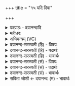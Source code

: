 +++
title = "१५ यदि दिवा"

+++
<details><summary>पदपाठः - दयानन्दादि</summary>

यदि॑। दिवा॑। यदि॑। नक्त॑म्। एना॑ँसि। च॒कृ॒म। व॒यम्। वा॒युः। मा॒। तस्मा॑त्। एन॑सः। विश्वा॑त्। मु॒ञ्च॒तु॒। अँह॑सः। १५।
</details>

<details><summary>महीधरः</summary>

म० यदि चेत् दिवा अहनि यदि नक्तं रात्रौ वयमेनांसि पापानि चकृम । वायुः तस्मादेनसः विश्वस्मादंहसश्च मां मुञ्चतु ॥ १५॥  
षोडशी।
</details>

<details><summary>अधिमन्त्रम् (VC)</summary>

- वायुर्देवता
- प्रजापतिर्ऋषिः
- निचृदनुष्टुप्
- गान्धारः
</details>

<details><summary>दयानन्द-सरस्वती (हि) - विषयः</summary>

फिर उसी विषय को अगले मन्त्र में कहा है ॥
</details>

<details><summary>दयानन्द-सरस्वती (हि) - पदार्थः</summary>

पदार्थान्वयभाषाः -  हे विद्वन् ! (यदि) जो (दिवा) दिवस में (यदि) जो (नक्तम्) रात्रि में (एनांसि) अज्ञात अपराधों को (वयम्) हम लोग (चकृम) करें, (तस्मात्) उस (विश्वात्) समग्र (एनसः) अपराध और (अंहसः) दुष्ट व्यसन से (मा) मुझे (वायुः) वायु के समान वर्त्तमान आप्त (मुञ्चतु) पृथक् करे ॥१५ ॥
</details>

<details><summary>दयानन्द-सरस्वती (हि) - भावार्थः</summary>

भावार्थभाषाः -  जो दिवस और रात्रि में अज्ञान से पाप करें, उस पाप से भी सब शिष्यों को शिक्षक लोग पृथक् किया करें ॥१५ ॥
</details>

<details><summary>दयानन्द-सरस्वती (सं) - विषयः</summary>

पुनस्तमेव विषयमाह ॥
</details>

<details><summary>दयानन्द-सरस्वती (सं) - पदार्थः</summary>

पदार्थान्वयभाषाः -  हे विद्वन् ! यदि दिवा यदि नक्तमेनांसि वयं चकृम, तस्माद् विश्वादेनसोंऽहसश्च मा वायुर्मुञ्चतु ॥१५ ॥
</details>

<details><summary>दयानन्द-सरस्वती (सं) - भावार्थः</summary>

भावार्थभाषाः -  यदहोरात्रे अज्ञानात् पापं कुर्य्युस्तस्मादपि पापात् सर्वान् शिष्यान् शिक्षकाः पृथक् कुर्वन्तु ॥१५ ॥
</details>

<details><summary>सविता जोशी ← दयानन्दः (म) - भावार्थः</summary>

भावार्थभाषाः -  जे शिष्य अज्ञानामुळे दिवसा व रात्री पाप करतात त्यांना शिक्षकांनी त्या पापांपासून दूर करावे.
</details>